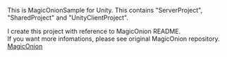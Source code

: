 This is MagicOnionSample for Unity.
This contains "ServerProject", "SharedProject" and "UnityClientProject".

I create this project with reference to MagicOnion README.<br>
If you want more infomations, please see original MagicOnion repository.<br>
[MagicOnion](https://github.com/Cysharp/MagicOnion "MagicOnion")
